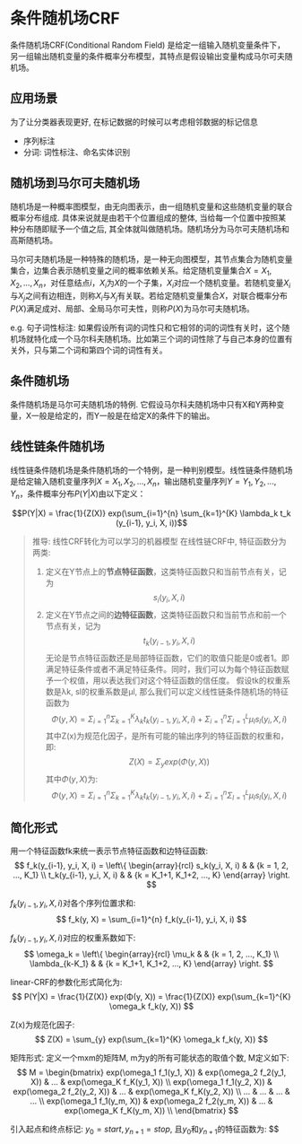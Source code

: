 # 条件随机场CRF

条件随机场CRF(Conditional Random Field) 是给定一组输入随机变量条件下，另一组输出随机变量的条件概率分布模型，其特点是假设输出变量构成马尔可夫随机场。

## 应用场景

为了让分类器表现更好, 在标记数据的时候可以考虑相邻数据的标记信息

- 序列标注
- 分词: 词性标注、命名实体识别

## 随机场到马尔可夫随机场

随机场是一种概率图模型，由无向图表示，由一组随机变量和这些随机变量的联合概率分布组成. 具体来说就是由若干个位置组成的整体, 当给每一个位置中按照某种分布随即赋予一个值之后, 其全体就叫做随机场。随机场分为马尔可夫随机场和高斯随机场。

马尔可夫随机场是一种特殊的随机场，是一种无向图模型，其节点集合为随机变量集合，边集合表示随机变量之间的概率依赖关系。给定随机变量集合$X = {X_1, X_2, ..., X_n}$，对任意结点$i$，$X_i$为$X$的一个子集，$X_i$对应一个随机变量。若随机变量$X_i$与$X_j$之间有边相连，则称$X_i$与$X_j$有关联。若给定随机变量集合$X$，对联合概率分布$P(X)$满足成对、局部、全局马尔可夫性，则称$P(X)$为马尔可夫随机场。

e.g. 句子词性标注: 如果假设所有词的词性只和它相邻的词的词性有关时，这个随机场就特化成一个马尔科夫随机场。比如第三个词的词性除了与自己本身的位置有关外，只与第二个词和第四个词的词性有关。　

## 条件随机场

条件随机场是马尔可夫随机场的特例. 它假设马尔科夫随机场中只有X和Y两种变量，X一般是给定的，而Y一般是在给定X的条件下的输出。

## 线性链条件随机场

线性链条件随机场是条件随机场的一个特例，是一种判别模型。线性链条件随机场是给定输入随机变量序列$X = {X_1, X_2, ..., X_n}$，输出随机变量序列$Y = {Y_1, Y_2, ..., Y_n}$，条件概率分布$P(Y|X)$由以下定义：

$$P(Y|X) = \frac{1}{Z(X)} exp(\sum_{i=1}^{n} \sum_{k=1}^{K} \lambda_k t_k (y_{i-1}, y_i, X, i))$$

> 推导: 线性CRF转化为可以学习的机器模型
> 在线性链CRF中, 特征函数分为两类:
> 1. 定义在Y节点上的**节点特征函数**，这类特征函数只和当前节点有关，记为
> $$s_i(y_i, X, i)$$
> 2. 定义在Y节点之间的**边特征函数**，这类特征函数只和当前节点和前一个节点有关，记为
> $$t_k(y_{i-1}, y_i, X, i)$$
> 无论是节点特征函数还是局部特征函数，它们的取值只能是0或者1。即满足特征条件或者不满足特征条件。同时，我们可以为每个特征函数赋予一个权值，用以表达我们对这个特征函数的信任度。
> 假设tk的权重系数是λk, sl的权重系数是μl, 那么我们可以定义线性链条件随机场的特征函数为
> $$Φ(y, X) = Σ_{i=1}^{n} Σ_{k=1}^{K} λ_k t_k(y_{i-1}, y_i, X, i) + Σ_{i=1}^{n} Σ_{l=1}^{L} μ_l s_l(y_i, X, i)$$
> 其中Z(x)为规范化因子，是所有可能的输出序列的特征函数的权重和，即:
> $$Z(X) = Σ_{y} exp(Φ(y, X))$$
> 其中$Φ(y, X)$为:
> $$Φ(y, X) = Σ_{i=1}^{n} Σ_{k=1}^{K} λ_k t_k(y_{i-1}, y_i, X, i) + Σ_{i=1}^{n} Σ_{l=1}^{L} μ_l s_l(y_i, X, i)$$

## 简化形式
用一个特征函数fk来统一表示节点特征函数和边特征函数:
$$
f_k(y_{i-1}, y_i, X, i) = \left\{
    \begin{array}{rcl}
    s_k(y_i, X, i) & & {k = 1, 2, ..., K_1} \\
    t_k(y_{i-1}, y_i, X, i) & & {k = K_1+1, K_1+2, ..., K}
    \end{array} \right.
$$

$f_k(y_{i-1}, y_i, X, i)$对各个序列位置求和:
$$
f_k(y, X) = \sum_{i=1}^{n} f_k(y_{i-1}, y_i, X, i)
$$

$f_k(y_{i-1}, y_i, X, i)$对应的权重系数如下:
$$
\omega_k = \left\{
    \begin{array}{rcl}
    \mu_k & & {k = 1, 2, ..., K_1} \\
    \lambda_{k-K_1} & & {k = K_1+1, K_1+2, ..., K}
    \end{array} \right.
$$


linear-CRF的参数化形式简化为:
$$
P(Y|X) = \frac{1}{Z(X)} exp(Φ(y, X)) = \frac{1}{Z(X)} exp(\sum_{k=1}^{K} \omega_k f_k(y, X))
$$

Z(x)为规范化因子:
$$
Z(X) = \sum_{y} exp(\sum_{k=1}^{K} \omega_k f_k(y, X))
$$

矩阵形式:
定义一个mxm的矩阵M, m为y的所有可能状态的取值个数, M定义如下:
$$
M = \begin{bmatrix}
exp(\omega_1 f_1(y_1, X)) & exp(\omega_2 f_2(y_1, X)) & ... & exp(\omega_K f_K(y_1, X)) \\
exp(\omega_1 f_1(y_2, X)) & exp(\omega_2 f_2(y_2, X)) & ... & exp(\omega_K f_K(y_2, X)) \\
... & ... & ... & ... \\
exp(\omega_1 f_1(y_m, X)) & exp(\omega_2 f_2(y_m, X)) & ... & exp(\omega_K f_K(y_m, X)) \\
\end{bmatrix}
$$

引入起点和终点标记: $y_0 = start, y_{n+1} = stop$, 且$y_0$和$y_{n+1}$的特征函数为:
$$




        


